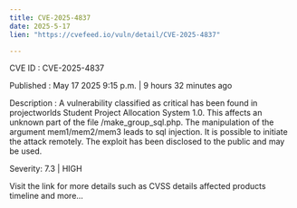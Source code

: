 ```yaml
---
title: CVE-2025-4837
date: 2025-5-17
lien: "https://cvefeed.io/vuln/detail/CVE-2025-4837"

---
```


CVE ID : CVE-2025-4837

Published :  May 17
2025
9:15 p.m. | 9 hours
32 minutes ago

Description : A vulnerability classified as critical has been found in projectworlds Student Project Allocation System 1.0. This affects an unknown part of the file /make_group_sql.php. The manipulation of the argument mem1/mem2/mem3 leads to sql injection. It is possible to initiate the attack remotely. The exploit has been disclosed to the public and may be used.

Severity: 7.3 | HIGH

Visit the link for more details
such as CVSS details
affected products
timeline
and more...
